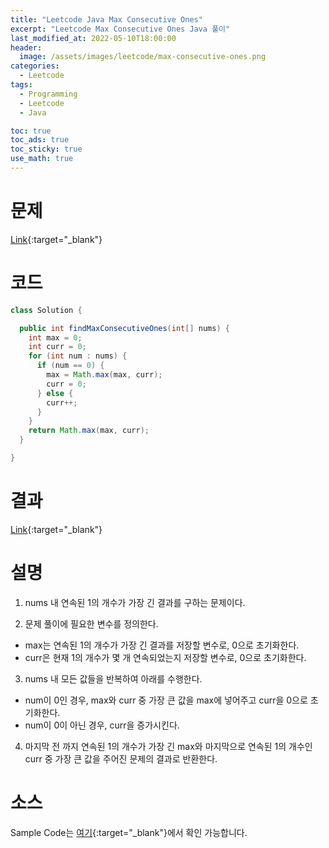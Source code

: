 ```yaml
---
title: "Leetcode Java Max Consecutive Ones"
excerpt: "Leetcode Max Consecutive Ones Java 풀이"
last_modified_at: 2022-05-10T18:00:00
header:
  image: /assets/images/leetcode/max-consecutive-ones.png
categories:
  - Leetcode
tags:
  - Programming
  - Leetcode
  - Java

toc: true
toc_ads: true
toc_sticky: true
use_math: true
---
```

# 문제
[Link](https://leetcode.com/problems/max-consecutive-ones/){:target="_blank"}

# 코드
```java
class Solution {

  public int findMaxConsecutiveOnes(int[] nums) {
    int max = 0;
    int curr = 0;
    for (int num : nums) {
      if (num == 0) {
        max = Math.max(max, curr);
        curr = 0;
      } else {
        curr++;
      }
    }
    return Math.max(max, curr);
  }

}
```

# 결과
[Link](https://leetcode.com/submissions/detail/696539387/){:target="_blank"}

# 설명
1. nums 내 연속된 1의 개수가 가장 긴 결과를 구하는 문제이다.

2. 문제 풀이에 필요한 변수를 정의한다.
- max는 연속된 1의 개수가 가장 긴 결과를 저장할 변수로, 0으로 초기화한다.
- curr은 현재 1의 개수가 몇 개 연속되었는지 저장할 변수로, 0으로 초기화한다.

3. nums 내 모든 값들을 반복하여 아래를 수행한다.
- num이 0인 경우, max와 curr 중 가장 큰 값을 max에 넣어주고 curr을 0으로 초기화한다.
- num이 0이 아닌 경우, curr을 증가시킨다.

4. 마지막 전 까지 연속된 1의 개수가 가장 긴 max와 마지막으로 연속된 1의 개수인 curr 중 가장 큰 값을 주어진 문제의 결과로 반환한다.

# 소스
Sample Code는 [여기](https://github.com/GracefulSoul/leetcode/blob/master/src/main/java/gracefulsoul/problems/MaxConsecutiveOnes.java){:target="_blank"}에서 확인 가능합니다.